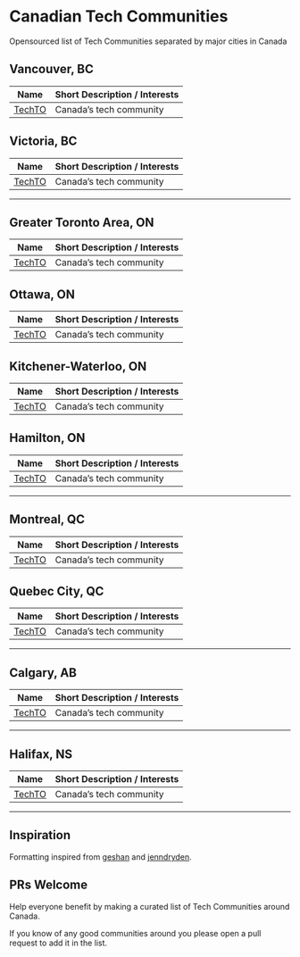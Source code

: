 # Canadian Tech Communities

Opensourced list of Tech Communities separated by major cities in Canada

## Vancouver, BC

| Name | Short Description / Interests |
|------|-------------------|
| [TechTO](https://www.techto.org/) | Canada’s tech community |

## Victoria, BC

| Name | Short Description / Interests |
|------|-------------------|
| [TechTO](https://www.techto.org/) | Canada’s tech community |

---

## Greater Toronto Area, ON

| Name | Short Description / Interests |
|------|-------------------|
| [TechTO](https://www.techto.org/) | Canada’s tech community |

## Ottawa, ON

| Name | Short Description / Interests |
|------|-------------------|
| [TechTO](https://www.techto.org/) | Canada’s tech community |

## Kitchener-Waterloo, ON

| Name | Short Description / Interests |
|------|-------------------|
| [TechTO](https://www.techto.org/) | Canada’s tech community |

## Hamilton, ON

| Name | Short Description / Interests |
|------|-------------------|
| [TechTO](https://www.techto.org/) | Canada’s tech community |

---

## Montreal, QC

| Name | Short Description / Interests |
|------|-------------------|
| [TechTO](https://www.techto.org/) | Canada’s tech community |

## Quebec City, QC

| Name | Short Description / Interests |
|------|-------------------|
| [TechTO](https://www.techto.org/) | Canada’s tech community |

---

## Calgary, AB

| Name | Short Description / Interests |
|------|-------------------|
| [TechTO](https://www.techto.org/) | Canada’s tech community |

---

## Halifax, NS

| Name | Short Description / Interests |
|------|-------------------|
| [TechTO](https://www.techto.org/) | Canada’s tech community |

---

## Inspiration
Formatting inspired from [geshan](https://github.com/geshan/au-companies-providing-work-visa-sponsorship) and [jenndryden](https://github.com/jenndryden/Canadian-Tech-Internships-Summer-2023).

## PRs Welcome

Help everyone benefit by making a curated list of Tech Communities around Canada.

If you know of any good communities around you please open a pull request to add it in the list. 
